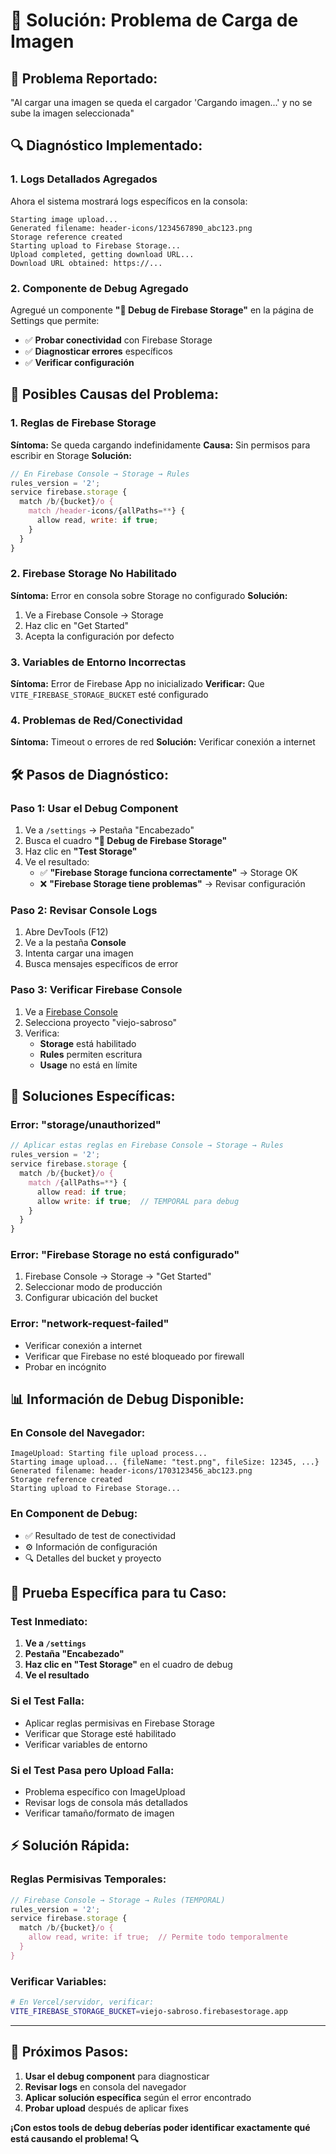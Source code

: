 # 🔧 Solución: Problema de Carga de Imagen

## 🐛 **Problema Reportado:**

"Al cargar una imagen se queda el cargador 'Cargando imagen...' y no se sube la imagen seleccionada"

## 🔍 **Diagnóstico Implementado:**

### **1. Logs Detallados Agregados**

Ahora el sistema mostrará logs específicos en la consola:

```
Starting image upload...
Generated filename: header-icons/1234567890_abc123.png
Storage reference created
Starting upload to Firebase Storage...
Upload completed, getting download URL...
Download URL obtained: https://...
```

### **2. Componente de Debug Agregado**

Agregué un componente **"🔧 Debug de Firebase Storage"** en la página de Settings que permite:

- ✅ **Probar conectividad** con Firebase Storage
- ✅ **Diagnosticar errores** específicos
- ✅ **Verificar configuración**

## 🚨 **Posibles Causas del Problema:**

### **1. Reglas de Firebase Storage**

**Síntoma:** Se queda cargando indefinidamente
**Causa:** Sin permisos para escribir en Storage
**Solución:**

```javascript
// En Firebase Console → Storage → Rules
rules_version = '2';
service firebase.storage {
  match /b/{bucket}/o {
    match /header-icons/{allPaths=**} {
      allow read, write: if true;
    }
  }
}
```

### **2. Firebase Storage No Habilitado**

**Síntoma:** Error en consola sobre Storage no configurado
**Solución:**

1. Ve a Firebase Console → Storage
2. Haz clic en "Get Started"
3. Acepta la configuración por defecto

### **3. Variables de Entorno Incorrectas**

**Síntoma:** Error de Firebase App no inicializado
**Verificar:** Que `VITE_FIREBASE_STORAGE_BUCKET` esté configurado

### **4. Problemas de Red/Conectividad**

**Síntoma:** Timeout o errores de red
**Solución:** Verificar conexión a internet

## 🛠️ **Pasos de Diagnóstico:**

### **Paso 1: Usar el Debug Component**

1. Ve a `/settings` → Pestaña "Encabezado"
2. Busca el cuadro **"🔧 Debug de Firebase Storage"**
3. Haz clic en **"Test Storage"**
4. Ve el resultado:
   - ✅ **"Firebase Storage funciona correctamente"** → Storage OK
   - ❌ **"Firebase Storage tiene problemas"** → Revisar configuración

### **Paso 2: Revisar Console Logs**

1. Abre DevTools (F12)
2. Ve a la pestaña **Console**
3. Intenta cargar una imagen
4. Busca mensajes específicos de error

### **Paso 3: Verificar Firebase Console**

1. Ve a [Firebase Console](https://console.firebase.google.com)
2. Selecciona proyecto "viejo-sabroso"
3. Verifica:
   - **Storage** está habilitado
   - **Rules** permiten escritura
   - **Usage** no está en límite

## 🔧 **Soluciones Específicas:**

### **Error: "storage/unauthorized"**

```javascript
// Aplicar estas reglas en Firebase Console → Storage → Rules
rules_version = '2';
service firebase.storage {
  match /b/{bucket}/o {
    match /{allPaths=**} {
      allow read: if true;
      allow write: if true;  // TEMPORAL para debug
    }
  }
}
```

### **Error: "Firebase Storage no está configurado"**

1. Firebase Console → Storage → "Get Started"
2. Seleccionar modo de producción
3. Configurar ubicación del bucket

### **Error: "network-request-failed"**

- Verificar conexión a internet
- Verificar que Firebase no esté bloqueado por firewall
- Probar en incógnito

## 📊 **Información de Debug Disponible:**

### **En Console del Navegador:**

```
ImageUpload: Starting file upload process...
Starting image upload... {fileName: "test.png", fileSize: 12345, ...}
Generated filename: header-icons/1703123456_abc123.png
Storage reference created
Starting upload to Firebase Storage...
```

### **En Component de Debug:**

- ✅ Resultado de test de conectividad
- ⚙️ Información de configuración
- 🔍 Detalles del bucket y proyecto

## 🎯 **Prueba Específica para tu Caso:**

### **Test Inmediato:**

1. **Ve a `/settings`**
2. **Pestaña "Encabezado"**
3. **Haz clic en "Test Storage"** en el cuadro de debug
4. **Ve el resultado**

### **Si el Test Falla:**

- Aplicar reglas permisivas en Firebase Storage
- Verificar que Storage esté habilitado
- Verificar variables de entorno

### **Si el Test Pasa pero Upload Falla:**

- Problema específico con ImageUpload
- Revisar logs de consola más detallados
- Verificar tamaño/formato de imagen

## ⚡ **Solución Rápida:**

### **Reglas Permisivas Temporales:**

```javascript
// Firebase Console → Storage → Rules (TEMPORAL)
rules_version = '2';
service firebase.storage {
  match /b/{bucket}/o {
    allow read, write: if true;  // Permite todo temporalmente
  }
}
```

### **Verificar Variables:**

```bash
# En Vercel/servidor, verificar:
VITE_FIREBASE_STORAGE_BUCKET=viejo-sabroso.firebasestorage.app
```

---

## 🎉 **Próximos Pasos:**

1. **Usar el debug component** para diagnosticar
2. **Revisar logs** en consola del navegador
3. **Aplicar solución específica** según el error encontrado
4. **Probar upload** después de aplicar fixes

**¡Con estos tools de debug deberías poder identificar exactamente qué está causando el problema! 🔍**
